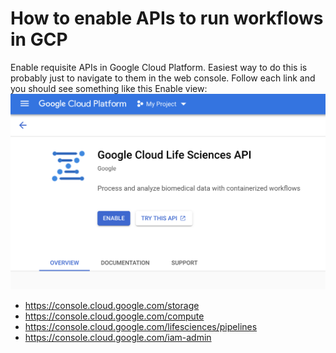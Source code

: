 # How to enable APIs to run workflows in GCP

Enable requisite APIs in Google Cloud Platform. Easiest way to do this
is probably just to navigate to them in the web console. Follow each
link and you should see something like this Enable view:
![Enable view](enable_api.png)

- https://console.cloud.google.com/storage
- https://console.cloud.google.com/compute
- https://console.cloud.google.com/lifesciences/pipelines
- https://console.cloud.google.com/iam-admin
